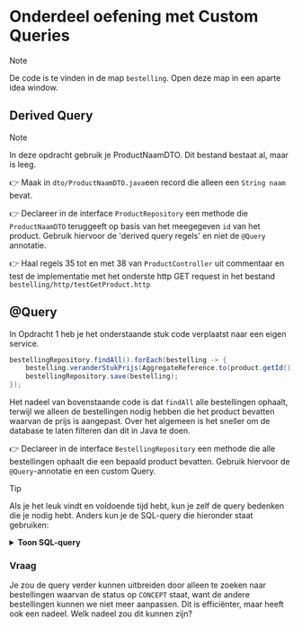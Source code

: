 # Onderdeel oefening met Custom Queries

> [!NOTE]
> De code is te vinden in de map `bestelling`.
> Open deze map in een aparte idea window.

## Derived Query

> [!NOTE]
> In deze opdracht gebruik je ProductNaamDTO. Dit bestand bestaat al, maar is leeg.

:point_right: Maak in `dto/ProductNaamDTO.java`een record die alleen een `String naam` bevat. 

:point_right: Declareer in de interface `ProductRepository` een methode die `ProductNaamDTO` teruggeeft op basis van het meegegeven `id` van het product. Gebruik hiervoor de 'derived query regels' en niet de `@Query` annotatie.

:point_right: Haal regels 35 tot en met 38 van `ProductController` uit commentaar en test de implementatie met het onderste http GET request in het bestand `bestelling/http/testGetProduct.http` 

## @Query 

In Opdracht 1 heb je het onderstaande stuk code verplaatst naar een eigen service. 

```java
bestellingRepository.findAll().forEach(bestelling -> {
    bestelling.veranderStukPrijs(AggregateReference.to(product.getId()), nieuwePrijs);
    bestellingRepository.save(bestelling);
});
```

Het nadeel van bovenstaande code is dat `findAll` alle bestellingen ophaalt, terwijl we alleen de bestellingen nodig hebben die het product bevatten waarvan de prijs is aangepast. Over het algemeen is het sneller om de database te laten filteren dan dit in Java te doen.

:point_right: Declareer in de interface `BestellingRepository` een methode die alle bestellingen ophaalt die een bepaald product bevatten. Gebruik hiervoor de `@Query`-annotatie en een custom Query.

> [!TIP]
> Als je het leuk vindt en voldoende tijd hebt, kun je zelf de query bedenken die je nodig hebt. Anders kun je de SQL-query die hieronder staat gebruiken:

<details>
    <summary><b>Toon SQL-query</b></summary>
    
```sql
SELECT *
FROM bestelling b
JOIN bestelregel br ON b.id = br.bestelling
WHERE br.product = :productId
```

</details>

### Vraag

Je zou de query verder kunnen uitbreiden door alleen te zoeken naar bestellingen waarvan de status op `CONCEPT` staat, want de andere bestellingen kunnen we niet meer aanpassen. Dit is efficiënter, maar heeft ook een nadeel. Welk nadeel zou dit kunnen zijn?